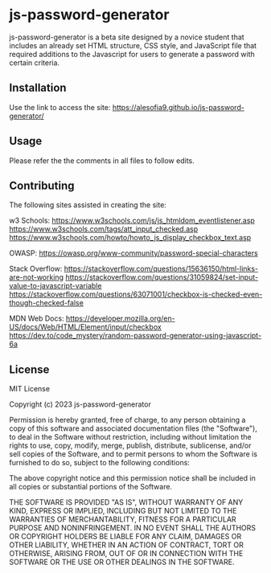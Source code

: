 # js-password-generator

js-password-generator is a beta site designed by a novice student that includes an already set HTML structure, CSS style, and JavaScript file that required additions to the Javascript for users to generate a password with certain criteria.

## Installation

Use the link to access the site: https://alesofia9.github.io/js-password-generator/ 

## Usage

Please refer the the comments in all files to follow edits.

## Contributing

The following sites assisted in creating the site:

w3 Schools: https://www.w3schools.com/js/js_htmldom_eventlistener.asp 
https://www.w3schools.com/tags/att_input_checked.asp 
https://www.w3schools.com/howto/howto_js_display_checkbox_text.asp

OWASP: https://owasp.org/www-community/password-special-characters

Stack Overflow: https://stackoverflow.com/questions/15636150/html-links-are-not-working 
https://stackoverflow.com/questions/31059824/set-input-value-to-javascript-variable 
https://stackoverflow.com/questions/63071001/checkbox-is-checked-even-though-checked-false 

MDN Web Docs: https://developer.mozilla.org/en-US/docs/Web/HTML/Element/input/checkbox 
https://dev.to/code_mystery/random-password-generator-using-javascript-6a

## License

MIT License

Copyright (c) 2023 js-password-generator

Permission is hereby granted, free of charge, to any person obtaining a copy of this software and associated documentation files (the "Software"), to deal in the Software without restriction, including without limitation the rights to use, copy, modify, merge, publish, distribute, sublicense, and/or sell copies of the Software, and to permit persons to whom the Software is furnished to do so, subject to the following conditions:

The above copyright notice and this permission notice shall be included in all copies or substantial portions of the Software.

THE SOFTWARE IS PROVIDED "AS IS", WITHOUT WARRANTY OF ANY KIND, EXPRESS OR IMPLIED, INCLUDING BUT NOT LIMITED TO THE WARRANTIES OF MERCHANTABILITY, FITNESS FOR A PARTICULAR PURPOSE AND NONINFRINGEMENT. IN NO EVENT SHALL THE AUTHORS OR COPYRIGHT HOLDERS BE LIABLE FOR ANY CLAIM, DAMAGES OR OTHER LIABILITY, WHETHER IN AN ACTION OF CONTRACT, TORT OR OTHERWISE, ARISING FROM, OUT OF OR IN CONNECTION WITH THE SOFTWARE OR THE USE OR OTHER DEALINGS IN THE SOFTWARE.
